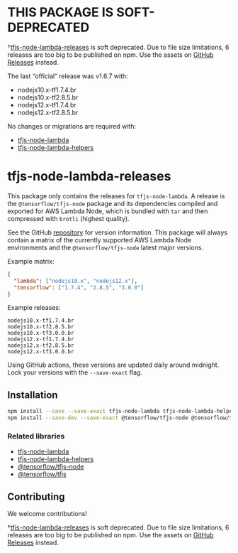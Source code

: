 # THIS PACKAGE IS SOFT-DEPRECATED

†[tfjs-node-lambda-releases](https://www.npmjs.com/package/tfjs-node-lambda-releases) is soft deprecated. Due to file size limitations, 6 releases are too big to be published on npm. Use the assets on [GitHub Releases](https://github.com/jlarmstrongiv/tfjs-node-lambda/releases) instead.

The last “official” release was v1.6.7 with:

- nodejs10.x-tf1.7.4.br
- nodejs10.x-tf2.8.5.br
- nodejs12.x-tf1.7.4.br
- nodejs12.x-tf2.8.5.br

No changes or migrations are required with:

- [tfjs-node-lambda](https://www.npmjs.com/package/tfjs-node-lambda)
- [tfjs-node-lambda-helpers](https://www.npmjs.com/package/tfjs-node-lambda-helpers)

# tfjs-node-lambda-releases

This package only contains the releases for `tfjs-node-lambda`. A release is the `@tensorflow/tfjs-node` package and its dependencies compiled and exported for AWS Lambda Node, which is bundled with `tar` and then compressed with `brotli` (highest quality).

See the GitHub [repository](https://github.com/jlarmstrongiv/tfjs-node-lambda/blob/main/matrix.json) for version information. This package will always contain a matrix of the currently supported AWS Lambda Node environments and the `@tensorflow/tfjs-node` latest major versions.

Example matrix:

```json
{
  "lambda": ["nodejs10.x", "nodejs12.x"],
  "tensorflow": ["1.7.4", "2.8.5", "3.0.0"]
}
```

Example releases:

```
nodejs10.x-tf1.7.4.br
nodejs10.x-tf2.8.5.br
nodejs10.x-tf3.0.0.br
nodejs12.x-tf1.7.4.br
nodejs12.x-tf2.8.5.br
nodejs12.x-tf3.0.0.br
```

Using GitHub actions, these versions are updated daily around midnight. Lock your versions with the `--save-exact` flag.

<!-- Double check `tfjs-node-lambda` and `tfjs-node-lambda-releases` are the same matching versions. -->

## Installation

```bash
npm install --save --save-exact tfjs-node-lambda tfjs-node-lambda-helpers
npm install --save-dev --save-exact @tensorflow/tfjs-node @tensorflow/tfjs
```

<!-- tfjs-node-lambda-releases -->

### Related libraries

- [tfjs-node-lambda](https://www.npmjs.com/package/tfjs-node-lambda)
- [tfjs-node-lambda-helpers](https://www.npmjs.com/package/tfjs-node-lambda-helpers)
- [@tensorflow/tfjs-node](https://www.npmjs.com/package/@tensorflow/tfjs-node)
- [@tensorflow/tfjs](https://www.npmjs.com/package/@tensorflow/tfjs)

## Contributing

We welcome contributions!

†[tfjs-node-lambda-releases](https://www.npmjs.com/package/tfjs-node-lambda-releases) is soft deprecated. Due to file size limitations, 6 releases are too big to be published on npm. Use the assets on [GitHub Releases](https://github.com/jlarmstrongiv/tfjs-node-lambda/releases) instead.
